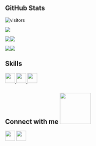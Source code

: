 <h2> GitHub Stats </h2>

![visitors](https://visitor-badge.glitch.me/badge?page_id=PacoGago.PacoGago)

![](https://github-profile-summary-cards.vercel.app/api/cards/profile-details?username=PacoGago&theme=dracula)

![](https://github-profile-summary-cards.vercel.app/api/cards/repos-per-language?username=PacoGago&theme=dracula)![](https://github-profile-summary-cards.vercel.app/api/cards/most-commit-language?username=PacoGago&theme=dracula)

![](https://github-profile-summary-cards.vercel.app/api/cards/stats?username=PacoGago&theme=dracula)![](https://github-profile-summary-cards.vercel.app/api/cards/productive-time?username=PacoGago&theme=dracula) 

<h2> Skills </h2>
<a href= https://github.com/pacogago?tab=repositories&q=&type=&language=java&sort= > <img width ='32px' src ='https://raw.githubusercontent.com/rahulbanerjee26/githubAboutMeGenerator/main/icons/java.svg'> </a>
<a href= https://github.com/pacogago?tab=repositories&q=&type=&language=cpp&sort= > <img width ='32px' src ='https://raw.githubusercontent.com/rahulbanerjee26/githubAboutMeGenerator/main/icons/cpp.svg'> </a>
<a href= https://github.com/pacogago?tab=repositories&q=&type=&language=swift&sort= > <img width ='32px' src ='https://raw.githubusercontent.com/rahulbanerjee26/githubAboutMeGenerator/main/icons/swift.svg'> </a>

<h2> Connect with me <img src='https://raw.githubusercontent.com/ShahriarShafin/ShahriarShafin/main/Assets/handshake.gif' width="100px"> </h2>
<a href = 'https://www.linkedin.com/in/francisco-gago-villanueva-13477b70/'> <img width = '32px' align= 'center' src="https://raw.githubusercontent.com/rahulbanerjee26/githubAboutMeGenerator/main/icons/linked-in-alt.svg"/></a> 
<a href = 'https://www.twitter.com/pacogago'> <img width = '32px' align= 'center' src="https://raw.githubusercontent.com/rahulbanerjee26/githubAboutMeGenerator/main/icons/twitter.svg"/></a> 
